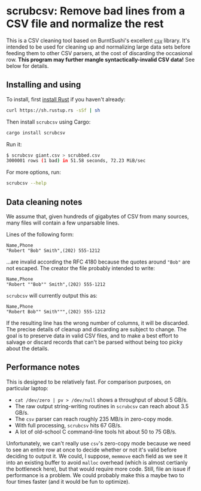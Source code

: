 # scrubcsv: Remove bad lines from a CSV file and normalize the rest

This is a CSV cleaning tool based on BurntSushi's
excellent [`csv`](http://burntsushi.net/rustdoc/csv/) library.  It's
intended to be used for cleaning up and normalizing large data sets before
feeding them to other CSV parsers, at the cost of discarding the occasional
row.  **This program may further mangle syntactically-invalid CSV data!**
See below for details.

## Installing and using

To install, first [install Rust](https://www.rustup.rs/) if you haven't
already:

```sh
curl https://sh.rustup.rs -sSf | sh
```

Then install `scrubcsv` using Cargo:

```sh
cargo install scrubcsv
```

Run it:

```sh
$ scrubcsv giant.csv > scrubbed.csv
3000001 rows (1 bad) in 51.58 seconds, 72.23 MiB/sec
```

For more options, run:

```sh
scrubcsv --help
```

## Data cleaning notes

We assume that, given hundreds of gigabytes of CSV from many sources, many
files will contain a few unparsable lines.

Lines of the following form:

```csv
Name,Phone
"Robert "Bob" Smith",(202) 555-1212
```

...are invalid according the RFC 4180 because the quotes around `"Bob"` are
not escaped.  The creator the file probably intended to write:

```csv
Name,Phone
"Robert ""Bob"" Smith",(202) 555-1212
```

`scrubcsv` will currently output this as:

```csv
Name,Phone
"Robert Bob"" Smith""",(202) 555-1212
```

If the resulting line has the wrong number of columns, it will be
discarded.  The precise details of cleanup and discarding are subject to
change.  The goal is to preserve data in valid CSV files, and to make a
best effort to salvage or discard records that can't be parsed without
being too picky about the details.

## Performance notes

This is designed to be relatively fast.  For comparison purposes, on
particular laptop:

- `cat /dev/zero | pv > /dev/null` shows a throughput of about 5 GB/s.
- The raw output string-writing routines in `scrubcsv` can reach about 3.5
  GB/s.
- The `csv` parser can reach roughly 235 MB/s in zero-copy mode.
- With full processing, `scrubcsv` hits 67 GB/s.
- A lot of old-school C command-line tools hit about 50 to 75 GB/s.

Unfortunately, we can't really use `csv`'s zero-copy mode because we need
to see an entire row at once to decide whether or not it's valid before
deciding to output it.  We could, I suppose, `memmove` each field as we see
it into an existing buffer to avoid `malloc` overhead (which is almost
certianly the bottleneck here), but that would require more code.  Still,
file an issue if performance is a problem.  We could probably make this a
maybe two to four times faster (and it would be fun to optimize).

